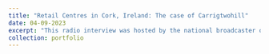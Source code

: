 ```yaml
---
title: "Retail Centres in Cork, Ireland: The case of Carrigtwohill"
date: 04-09-2023
excerpt: "This radio interview was hosted by the national broadcaster of the Republic of Ireland. The discussion centres around a regional debate surrounding the location of a proposed major retail outlet. Using findings from my PhD research, I make the case that current plans do not align with policymaking missions to develop more sustainably in the Cork metropolitan area. You can find this interview [here](https://www.rte.ie/radio/radio1/drivetime/programmes/2023/0104/1344917-drivetime-wednesday-4-january-2023/). The relevant segment begins at 1 hour and 13 minutes into the broadcast."
collection: portfolio
---
```


